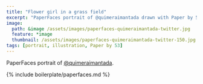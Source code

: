 ```yaml
---
title: "Flower girl in a grass field"
excerpt: "PaperFaces portrait of @quimeraimantada drawn with Paper by 53 on an iPad."
image: 
  path: &image /assets/images/paperfaces-quimeraimantada-twitter.jpg 
  feature: *image
  thumbnail: /assets/images/paperfaces-quimeraimantada-twitter-150.jpg
tags: [portrait, illustration, Paper by 53]
---
```


PaperFaces portrait of [@quimeraimantada](https://twitter.com/quimeraimantada).

{% include boilerplate/paperfaces.md %}
